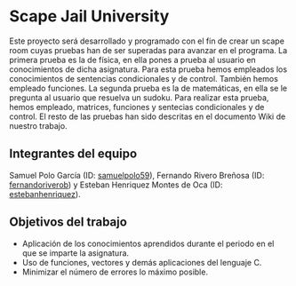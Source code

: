 # Scape Jail University
Este proyecto será desarrollado y programado con el fin de crear un scape room cuyas pruebas
han de ser superadas para avanzar en el programa.
La primera prueba es la de física, en ella pones a prueba al usuario en conocimientos de dicha asignatura. Para esta prueba hemos empleados los conocimientos de sentencias condicionales y de control. También hemos empleado funciones.
La segunda prueba es la de matemáticas, en ella se le pregunta al usuario que resuelva un sudoku. Para realizar esta prueba, hemos empleado, matrices, funciones y sentecias condicionales y de control. El resto de las pruebas han sido descritas en el documento Wiki de nuestro trabajo.

## Integrantes del equipo
Samuel Polo García (ID: [samuelpolo59](https://github.com/samuelpolo59)), Fernando Rivero Breñosa (ID: [fernandoriverob](https://github.com/fernandoriverob)) y Esteban Henriquez Montes de Oca (ID: [estebanhenriquez](https://github.com/estebanhenriquez)).

## Objetivos del trabajo
- Aplicación de los conocimientos aprendidos durante el periodo en el que se imparte la asignatura.
- Uso de funciones, vectores y demás aplicaciones del lenguaje C. 
- Minimizar el número de errores lo máximo posible.
